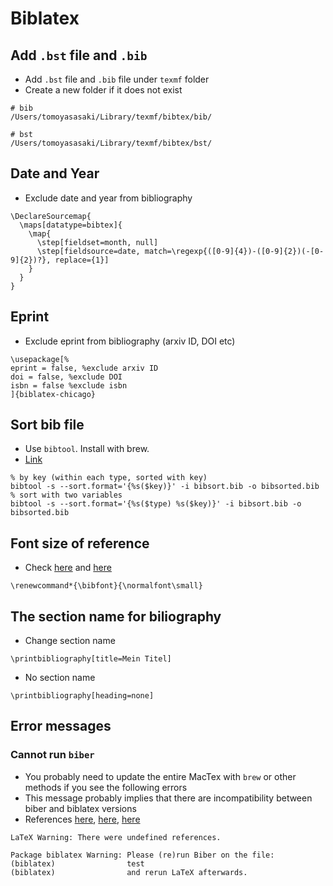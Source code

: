 # Biblatex

## Add `.bst` file and `.bib`
* Add `.bst` file and `.bib` file under `texmf` folder
* Create a new folder if it does not exist

```
# bib
/Users/tomoyasasaki/Library/texmf/bibtex/bib/

# bst
/Users/tomoyasasaki/Library/texmf/bibtex/bst/
```

## Date and Year
* Exclude date and year from bibliography
```
\DeclareSourcemap{
  \maps[datatype=bibtex]{
    \map{
      \step[fieldset=month, null]
      \step[fieldsource=date, match=\regexp{([0-9]{4})-([0-9]{2})(-[0-9]{2})?}, replace={1}]
    }
  }
}
```

## Eprint
* Exclude eprint from bibliography (arxiv ID, DOI etc)
```
\usepackage[%
eprint = false, %exclude arxiv ID
doi = false, %exclude DOI
isbn = false %exclude isbn
]{biblatex-chicago} 
```

## Sort bib file
* Use `bibtool`. Install with brew.
* [Link](https://tex.stackexchange.com/questions/426341/using-bibtool-to-sort-a-bib-file-by-types-and-keys-alphabetically)

```
% by key (within each type, sorted with key)
bibtool -s --sort.format='{%s($key)}' -i bibsort.bib -o bibsorted.bib
% sort with two variables
bibtool -s --sort.format='{%s($type) %s($key)}' -i bibsort.bib -o bibsorted.bib
```

## Font size of reference

* Check [here](https://tex.stackexchange.com/questions/474994/biblatex-biber-atnextbibliography-and-fontsize) and [here](https://tex.stackexchange.com/questions/205432/with-biblatex-how-do-i-make-the-fontsize-of-the-bibliography-smaller)

```
\renewcommand*{\bibfont}{\normalfont\small}
```

## The section name for biliography
* Change section name

```
\printbibliography[title=Mein Titel]

```

* No section name

```
\printbibliography[heading=none]

```

## Error messages

### Cannot run `biber`
* You probably need to update the entire MacTex with `brew` or other methods if you see the following errors
* This message probably implies that there are incompatibility between biber and biblatex versions
* References [here](https://bbs.archlinux.org/viewtopic.php?id=278226), [here](https://tex.stackexchange.com/questions/286706/troubleshooting-for-biber), [here](https://tex.stackexchange.com/questions/633088/biber-biblatex-error-after-update)

```
LaTeX Warning: There were undefined references.

Package biblatex Warning: Please (re)run Biber on the file:
(biblatex)                test
(biblatex)                and rerun LaTeX afterwards.
```